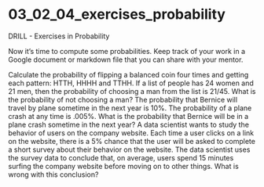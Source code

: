 # 03_02_04_exercises_probability
DRILL - Exercises in Probability

Now it’s time to compute some probabilities. Keep track of your work in a Google document or markdown file that you can share with your mentor.

Calculate the probability of flipping a balanced coin four times and getting each pattern: HTTH, HHHH and TTHH.
If a list of people has 24 women and 21 men, then the probability of choosing a man from the list is 21/45. What is the probability of not choosing a man?
The probability that Bernice will travel by plane sometime in the next year is 10%. The probability of a plane crash at any time is .005%. What is the probability that Bernice will be in a plane crash sometime in the next year?
A data scientist wants to study the behavior of users on the company website. Each time a user clicks on a link on the website, there is a 5% chance that the user will be asked to complete a short survey about their behavior on the website. The data scientist uses the survey data to conclude that, on average, users spend 15 minutes surfing the company website before moving on to other things. What is wrong with this conclusion?
